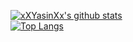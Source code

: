 [![xXYasinXx's github stats](https://github-readme-stats.vercel.app/api?username=xXYasinXx&show_icons=true&theme=cobalt)](https://github.com/anuraghazra/github-readme-stats)
<br>
[![Top Langs](https://github-readme-stats.vercel.app/api/top-langs/?username=xXYasinXx&theme=cobalt)](https://github.com/anuraghazra/github-readme-stats)
